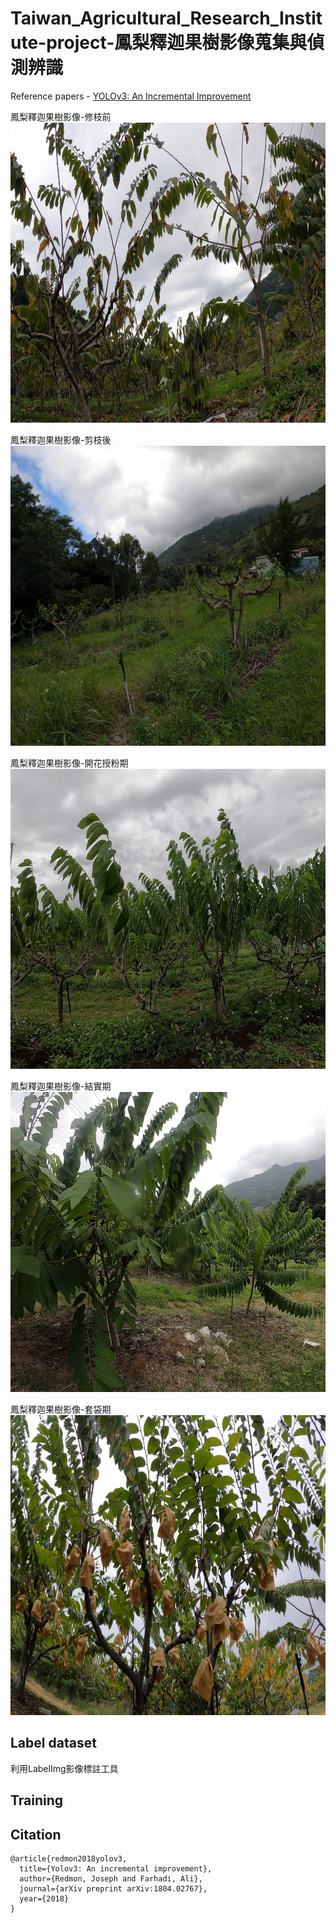 # Taiwan_Agricultural_Research_Institute-project-鳳梨釋迦果樹影像蒐集與偵測辨識


Reference papers - [YOLOv3: An Incremental Improvement](https://arxiv.org/abs/1804.02767)


鳳梨釋迦果樹影像-修枝前
<img src="./atemoya_img/train/00_GH011475_60.jpg" height="480">

鳳梨釋迦果樹影像-剪枝後
<img src="./atemoya_img/train/01_GH011499_26.jpg" height="480">


鳳梨釋迦果樹影像-開花授粉期
<img src="./atemoya_img/train/02_GH012540_134.jpg" height="480">

鳳梨釋迦果樹影像-結實期
<img src="./atemoya_img/train/03_GH012535_64.jpg" height="480">

鳳梨釋迦果樹影像-套袋期
<img src="./atemoya_img/train/04_GH011485_40.jpg" height="480">

## Label dataset
利用LabelImg影像標註工具



## Training




## Citation

```
@article{redmon2018yolov3,
  title={Yolov3: An incremental improvement},
  author={Redmon, Joseph and Farhadi, Ali},
  journal={arXiv preprint arXiv:1804.02767},
  year={2018}
}
```
